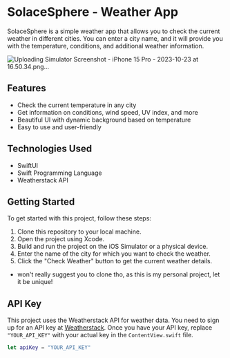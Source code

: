 
# SolaceSphere - Weather App

SolaceSphere is a simple weather app that allows you to check the current weather in different cities. You can enter a city name, and it will provide you with the temperature, conditions, and additional weather information.

![Uploading Simulator Screenshot - iPhone 15 Pro - 2023-10-23 at 16.50.34.png…]()



## Features

- Check the current temperature in any city
- Get information on conditions, wind speed, UV index, and more
- Beautiful UI with dynamic background based on temperature
- Easy to use and user-friendly

## Technologies Used

- SwiftUI
- Swift Programming Language
- Weatherstack API

## Getting Started

To get started with this project, follow these steps:

1. Clone this repository to your local machine.
2. Open the project using Xcode.
3. Build and run the project on the iOS Simulator or a physical device.
4. Enter the name of the city for which you want to check the weather.
5. Click the "Check Weather" button to get the current weather details.
- won't really suggest you to clone tho, as this is my personal project, let it be unique!
## API Key

This project uses the Weatherstack API for weather data. You need to sign up for an API key at [Weatherstack](https://weatherstack.com/). Once you have your API key, replace `"YOUR_API_KEY"` with your actual key in the `ContentView.swift` file.

```swift
let apiKey = "YOUR_API_KEY"
